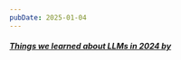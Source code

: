 ```yaml
---
pubDate: 2025-01-04
---
```


##### [Things we learned about LLMs in 2024 by ](https://simonwillison.net/2024/Dec/31/llms-in-2024/)